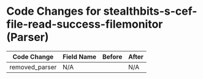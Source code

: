 # Code Changes for stealthbits-s-cef-file-read-success-filemonitor (Parser)

| Code Change | Field Name | Before | After |
|-------------|------------|--------|-------|
| removed_parser | N/A |  | N/A |